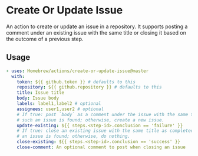 # Create Or Update Issue

An action to create or update an issue in a repository.
It supports posting a comment under an existing issue with the same title or
closing it based on the outcome of a previous step.

## Usage

```yaml
- uses: Homebrew/actions/create-or-update-issue@master
  with:
    token: ${{ github.token }} # defaults to this
    repository: ${{ github.repository }} # defaults to this
    title: Issue title
    body: Issue body
    labels: label1,label2 # optional
    assignees: user1,user2 # optional
    # If true: post `body` as a comment under the issue with the same title, if
    # such an issue is found; otherwise, create a new issue.
    update-existing: ${{ steps.<step-id>.conclusion == 'failure' }}
    # If true: close an existing issue with the same title as completed, if such
    # an issue is found; otherwise, do nothing.
    close-existing: ${{ steps.<step-id>.conclusion == 'success' }}
    close-comment: An optional comment to post when closing an issue
```
